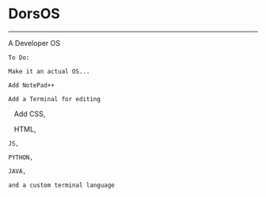 # DorsOS #

----------
A Developer OS

    To Do:
    
    Make it an actual OS...
    
    Add NotePad++

    Add a Terminal for editing

    Add CSS, 
    
    HTML,
    
    JS,
    
    PYTHON,
    
    JAVA,
    
    and a custom terminal language

